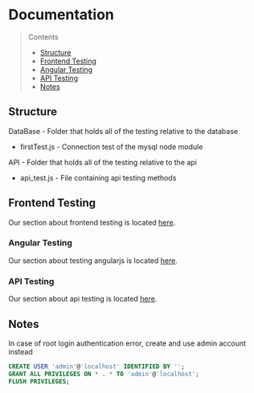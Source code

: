 # Documentation

> Contents
> * [Structure](#structure)
> * [Frontend Testing](#frontend-testing)
>  * [Angular Testing](#angular-testing)
> * [API Testing](#api-testing)
> * [Notes](#notes)

## Structure

DataBase - Folder that holds all of the testing relative to the database

* firstTest.js - Connection test of the mysql node module

API - Folder that holds all of the testing relative to the api

* api_test.js - File containing api testing methods

## Frontend Testing
Our section about frontend testing is located [here](Frontend/index.md).

### Angular Testing
Our section about testing angularjs is located [here](Frontend/Angular/angular.md).

### API Testing
Our section about api testing is located [here](API/index.md).

## Notes
In case of root login authentication error, create and use admin account instead
```sql
CREATE USER 'admin'@'localhost' IDENTIFIED BY '';
GRANT ALL PRIVILEGES ON * . * TO 'admin'@'localhost';
FLUSH PRIVILEGES;
```
